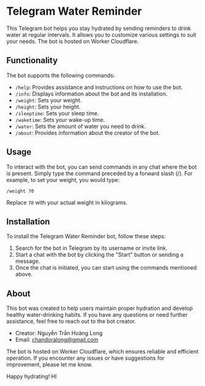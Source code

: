 # Telegram Water Reminder

This Telegram bot helps you stay hydrated by sending reminders to drink water at regular intervals. It allows you to customize various settings to suit your needs. The bot is hosted on Worker Cloudflare.

## Functionality

The bot supports the following commands:

- `/help`: Provides assistance and instructions on how to use the bot.
- `/info`: Displays information about the bot and its installation.
- `/weight`: Sets your weight.
- `/height`: Sets your height.
- `/sleeptime`: Sets your sleep time.
- `/waketime`: Sets your wake-up time.
- `/water`: Sets the amount of water you need to drink.
- `/about`: Provides information about the creator of the bot.

## Usage

To interact with the bot, you can send commands in any chat where the bot is present. Simply type the command preceded by a forward slash (/). For example, to set your weight, you would type:

```
/weight 70
```

Replace `70` with your actual weight in kilograms.

## Installation

To install the Telegram Water Reminder bot, follow these steps:

1. Search for the bot in Telegram by its username or invite link.
2. Start a chat with the bot by clicking the "Start" button or sending a message.
3. Once the chat is initiated, you can start using the commands mentioned above.

## About

This bot was created to help users maintain proper hydration and develop healthy water-drinking habits. If you have any questions or need further assistance, feel free to reach out to the bot creator.

- Creator: Nguyễn Trần Hoàng Long
- Email: chandoralong@gmail.com

The bot is hosted on Worker Cloudflare, which ensures reliable and efficient operation. If you encounter any issues or have suggestions for improvement, please let me know.

Happy hydrating!
HI

